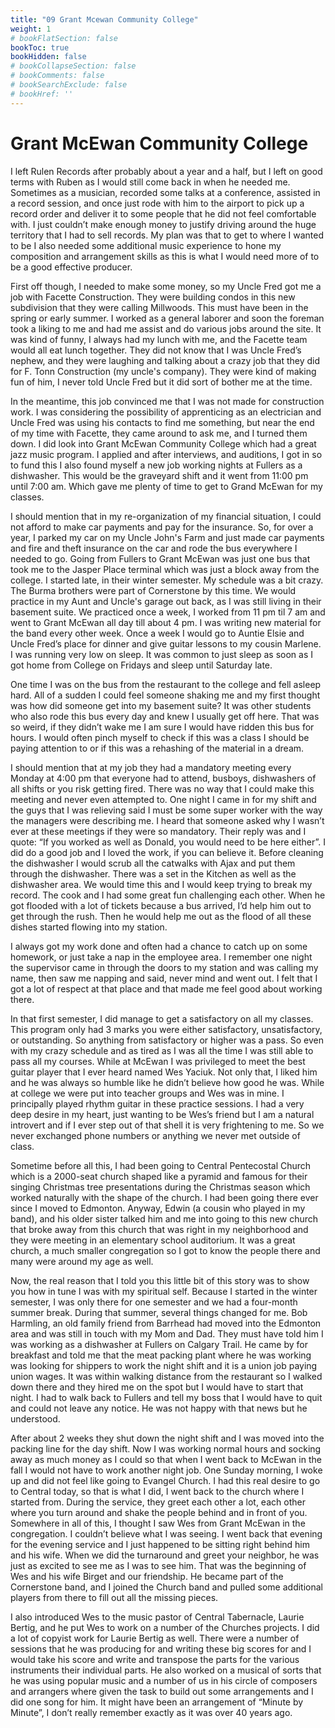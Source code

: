 ```yaml
---
title: "09 Grant Mcewan Community College"
weight: 1
# bookFlatSection: false
bookToc: true
bookHidden: false
# bookCollapseSection: false
# bookComments: false
# bookSearchExclude: false
# bookHref: ''
---
```

# Grant McEwan Community College
I left Rulen Records after probably about a year and a half, but I left on good terms with Ruben as I would still come back in when he needed me.  Sometimes as a musician, recorded some talks at a conference, assisted in a record session, and once just rode with him to the airport to pick up a record order and deliver it to some people that he did not feel comfortable with.   I just couldn’t make enough money to justify driving around the huge territory that I had to sell records.  My plan was that to get to where I wanted to be I also needed some additional music experience to hone my composition and arrangement skills as this is what I would need more of to be a good effective producer.

First off though, I needed to make some money, so my Uncle Fred got me a job with Facette Construction.  They were building condos in this new subdivision that they were calling Millwoods.  This must have been in the spring or early summer.  I worked as a general laborer and soon the foreman took a liking to me and had me assist and do various jobs around the site.  It was kind of funny, I always had my lunch with me, and the Facette team would all eat lunch together.  They did not know that I was Uncle Fred’s nephew, and they were laughing and talking about a crazy job that they did for F. Tonn Construction (my uncle's company).  They were kind of making fun of him, I never told Uncle Fred but it did sort of bother me at the time.

In the meantime, this job convinced me that I was not made for construction work.  I was considering the possibility of apprenticing as an electrician and Uncle Fred was using his contacts to find me something, but near the end of my time with Facette, they came around to ask me, and I turned them down.  I did look into Grant McEwan Community College which had a great jazz music program.  I applied and after interviews, and auditions, I got in so to fund this I also found myself a new job working nights at Fullers as a dishwasher.  This would be the graveyard shift and it went from 11:00 pm until 7:00 am.  Which gave me plenty of time to get to Grand McEwan for my classes.

I should mention that in my re-organization of my financial situation, I could not afford to make car payments and pay for the insurance.  So, for over a year, I parked my car on my Uncle John's Farm and just made car payments and fire and theft insurance on the car and rode the bus everywhere I needed to go.  Going from Fullers to Grant McEwan was just one bus that took me to the Jasper Place terminal which was just a block away from the college.  I started late, in their winter semester.  My schedule was a bit crazy.  The Burma brothers were part of Cornerstone by this time.  We would practice in my Aunt and Uncle's garage out back, as I was still living in their basement suite.  We practiced once a week, I worked from 11 pm til 7 am and went to Grant McEwan all day till about 4 pm.  I was writing new material for the band every other week.  Once a week I would go to Auntie Elsie and Uncle Fred’s place for dinner and give guitar lessons to my cousin Marlene.  I was running very low on sleep.  It was common to just sleep as soon as I got home from College on Fridays and sleep until Saturday late.

One time I was on the bus from the restaurant to the college and fell asleep hard.  All of a sudden I could feel someone shaking me and my first thought was how did someone get into my basement suite?  It was other students who also rode this bus every day and knew I usually get off here.  That was so weird, if they didn’t wake me I am sure I would have ridden this bus for hours.  I would often pinch myself to check if this was a class I should be paying attention to or if this was a rehashing of the material in a dream.

I should mention that at my job they had a mandatory meeting every Monday at 4:00 pm that everyone had to attend, busboys, dishwashers of all shifts or you risk getting fired.  There was no way that I could make this meeting and never even attempted to.  One night I came in for my shift and the guys that I was relieving said I must be some super worker with the way the managers were describing me.  I heard that someone asked why I wasn’t ever at these meetings if they were so mandatory.  Their reply was and I quote: “If you worked as well as Donald, you would need to be here either”.  I did do a good job and I loved the work, if you can believe it.  Before cleaning the dishwasher I would scrub all the catwalks with Ajax and put them through the dishwasher.  There was a set in the Kitchen as well as the dishwasher area.  We would time this and I would keep trying to break my record.  The cook and I had some great fun challenging each other.  When he got flooded with a lot of tickets because a bus arrived, I’d help him out to get through the rush.  Then he would help me out as the flood of all these dishes started flowing into my station.

I always got my work done and often had a chance to catch up on some homework, or just take a nap in the employee area.  I remember one night the supervisor came in through the doors to my station and was calling my name, then saw me napping and said, never mind and went out.  I felt that I got a lot of respect at that place and that made me feel good about working there.

In that first semester, I did manage to get a satisfactory on all my classes.  This program only had 3 marks you were either satisfactory, unsatisfactory, or outstanding.  So anything from satisfactory or higher was a pass.  So even with my crazy schedule and as tired as I was all the time I was still able to pass all my courses.  While at McEwan I was privileged to meet the best guitar player that I ever heard named Wes Yaciuk.  Not only that, I liked him and he was always so humble like he didn’t believe how good he was.  While at college we were put into teacher groups and Wes was in mine.  I principally played rhythm guitar in these practice sessions.  I had a very deep desire in my heart, just wanting to be Wes’s friend but I am a natural introvert and if I ever step out of that shell it is very frightening to me.  So we never exchanged phone numbers or anything we never met outside of class.

Sometime before all this, I had been going to Central Pentecostal Church which is a 2000-seat church shaped like a pyramid and famous for their singing Christmas tree presentations during the Christmas season which worked naturally with the shape of the church.  I had been going there ever since I moved to Edmonton.  Anyway, Edwin (a cousin who played in my band), and his older sister talked him and me into going to this new church that broke away from this church that was right in my neighborhood and they were meeting in an elementary school auditorium.  It was a great church, a much smaller congregation so I got to know the people there and many were around my age as well.

Now, the real reason that I told you this little bit of this story was to show you how in tune I was with my spiritual self.  Because I started in the winter semester, I was only there for one semester and we had a four-month summer break.  During that summer, several things changed for me.  Bob Harmling, an old family friend from Barrhead had moved into the Edmonton area and was still in touch with my Mom and Dad.  They must have told him I was working as a dishwasher at Fullers on Calgary Trail.  He came by for breakfast and told me that the meat packing plant where he was working was looking for shippers to work the night shift and it is a union job paying union wages.  It was within walking distance from the restaurant so I walked down there and they hired me on the spot but I would have to start that night.  I had to walk back to Fullers and tell my boss that I would have to quit and could not leave any notice.  He was not happy with that news but he understood.

After about 2 weeks they shut down the night shift and I was moved into the packing line for the day shift.  Now I was working normal hours and socking away as much money as I could so that when I went back to McEwan in the fall I would not have to work another night job.  One Sunday morning, I woke up and did not feel like going to Evangel Church.  I had this real desire to go to Central today, so that is what I did, I went back to the church where I started from.  During the service, they greet each other a lot, each other where you turn around and shake the people behind and in front of you.  Somewhere in all of this, I thought I saw Wes from Grant McEwan in the congregation.  I couldn’t believe what I was seeing.  I went back that evening for the evening service and I just happened to be sitting right behind him and his wife.  When we did the turnaround and greet your neighbor, he was just as excited to see me as I was to see him.  That was the beginning of Wes and his wife Birget and our friendship.  He became part of the Cornerstone band, and I joined the Church band and pulled some additional players from there to fill out all the missing pieces.

I also introduced Wes to the music pastor of Central Tabernacle, Laurie Bertig, and he put Wes to work on a number of the Churches projects.  I did a lot of copyist work for Laurie Bertig as well.  There were a number of sessions that he was producing for and writing these big scores for and I would take his score and write and transpose the parts for the various instruments their individual parts.  He also worked on a musical of sorts that he was using popular music and a number of us in his circle of composers and arrangers where given the task to build out some arrangements and I did one song for him.  It might have been an arrangement of “Minute by Minute”, I don’t really remember exactly as it was over 40 years ago.